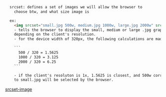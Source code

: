 ```html
  srcset: defines a set of images we will allow the browser to
    choose btw, and what size image is

  ex:
    <img srcset="small.jpg 500w, medium.jpg 1000w, large.jpg 2000w" src="..." alt="">
    - tells the browser to display the small, medium or large .jpg graphic
    depending on the client's resolution.
    - for the device width of 320px, the following calculations are made

    ```
      500 / 320 = 1.5625
      1000 / 320 = 3.125
      2000 / 320 = 6.25
    ```

    - if the client's resoluton is 1x, 1.5625 is closest, and 500w corresponding
    to small.jpg will be selected by the browser.
```


[srcset-image](https://developer.mozilla.org/en-US/docs/Learn/HTML/Multimedia_and_embedding/Responsive_images)